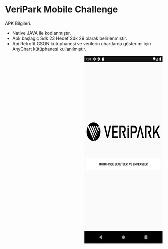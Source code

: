 # VeriPark Mobile Challenge
APK Bilgileri.
  - Native JAVA ile kodlanmıştır.
  - Apk başlagıç Sdk 23 Hedef Sdk 29 olarak belirlenmiştir.
  - Api Retrofit GSON kütüphanesi ve verilerin chartlarda gösterimi için AnyChart kütüphanesi kullanılmıştır.

<img align="right" src="https://raw.githubusercontent.com/ridvancakirtr/VeriPark/master/image_1.png" width=250 height=600>